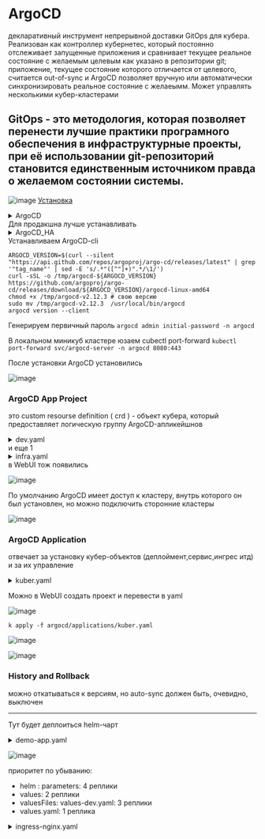 # ArgoCD
декларативный инструмент непрерывной доставки GitOps для кубера. Реализован как контроллер кубернетес, который постоянно отслеживает запущенные приложения и сравнивает текущее реальное состояние с желаемым целевым как указано в репозитории git; приложение, текущее состояние которого отличается от целевого, считается out-of-sync и ArgoCD позволяет вручную или автоматически синхронизировать реальное состояние с желаеымм. Может управлять несколькими кубер-кластерами
## GitOps - это методология, которая позволяет перенести лучшие практики програмного обеспечения в инфраструктурные проекты, при её использовании git-репозиторий становится единственным источником правда о желаемом состоянии системы.
![image](https://github.com/user-attachments/assets/5767e7cd-4fb8-4738-b338-676f3400f934)
[Установка](https://argo-cd.readthedocs.io/en/stable/getting_started/)
<details> <summary>ArgoCD</summary>

```
kubectl create namespace argocd
kubectl apply -n argocd -f https://raw.githubusercontent.com/argoproj/argo-cd/stable/manifests/install.yaml
```
</details>
Для продакшна лучше устанавливать
<details> <summary>ArgoCD_HA</summary>

```
kubectl create namespace argocd
kubectl apply -n argocd -f https://raw.githubusercontent.com/argoproj/argo-cd/v2.12.3/manifests/ha/install.yaml
```
</details>
Устанавливаем ArgoCD-cli

```
ARGOCD_VERSION=$(curl --silent "https://api.github.com/repos/argoproj/argo-cd/releases/latest" | grep '"tag_name"' | sed -E 's/.*"([^"]+)".*/\1/')
curl -sSL -o /tmp/argocd-${ARGOCD_VERSION} https://github.com/argoproj/argo-cd/releases/download/${ARGOCD_VERSION}/argocd-linux-amd64
chmod +x /tmp/argocd-v2.12.3 # свою версию
sudo mv /tmp/argocd-v2.12.3  /usr/local/bin/argocd 
argocd version --client
```
Генерируем первичный пароль ```argocd admin initial-password -n argocd```

В локальном миникуб кластере юзаем cubectl port-forward ```kubectl port-forward svc/argocd-server -n argocd 8080:443```

После установки ArgoCD установились 

![image](https://github.com/user-attachments/assets/337619ee-8241-4f03-bb3f-53d35d63faff)

### ArgoCD App Project 
это custom resourse definition ( crd ) - объект кубера, который предоставляет логическую группу ArgoCD-апликейшнов 

<details> <summary>dev.yaml</summary>

```
apiVersion: argoproj.io/v1alpha1
kind: AppProject
metadata:
  name: development
  namespace: argocd
  finalizers:      # Нужен для того,чтобы убедиться, что проект не будет удалён пока к нему приатачены ArgoCD приложения
    - resources-finalizer.argocd.argoproj.io
spec:
  description: Project containing development environment services
  sourceRepos:   # ссылка на репозитории, из которых приложения в рамках проекта, могут извлекать манифесты, чарт-файлы итд
    - '*'        # любой репозиторий
  destinations:       # ссылки на namespaces и кластера, в которые ArgoCD приложения могут деплоить кубер-ресурсы
    - namespace: '*'  # так же, любой namespace( если указать, к примеру 'dota', то апликейшены смогли бы деплоить только туда )
      server: '*'
  clusterResourceWhitelist:   # какие объекты кластерного уровня могут устанавливать ArgoCD апликейшены в рамках проекта
    - group: '*' 
      kind: '*'
```
</details>
и еще 1
<details> <summary>infra.yaml</summary>

```
apiVersion: argoproj.io/v1alpha1
kind: AppProject
metadata:
  name: infrastructure
  namespace: argocd
  # Finalizer that ensures that project is not deleted until it is not referenced by any application
  finalizers:
    - resources-finalizer.argocd.argoproj.io
spec:
  description: Project with infrastructure related applications
  sourceRepos:
    - '*'
  destinations:
    - namespace: '*'
      server: '*'
  clusterResourceWhitelist:
    - group: '*'
      kind: '*'
```
</details>
в WebUI тож появились 

![image](https://github.com/user-attachments/assets/34d833ec-95a0-4781-9a1f-90012a155ce0)

По умолчанию ArgoCD имеет доступ к кластеру, внутрь которого он был установлен, но можно подключить сторонние кластеры

![image](https://github.com/user-attachments/assets/5a609ce3-708d-4a00-998c-e5380a2e273c)

### ArgoCD Application
отвечает за установку кубер-объектов (деплоймент,сервис,ингрес итд) и за их управление

<details> <summary>kuber.yaml</summary>

```
apiVersion: argoproj.io/v1alpha1
kind: Application
metadata:
  name: kuber
  namespace: argocd
  finalizers:   # нужен для того, чтобы ресурсы(деплой,сервисы итд) удалялись вместе с апликейшенами, остаётся только namespace
    - resources-finalizer.argocd.argoproj.io
spec:
  project: development     # должен совпадать с тем,что в dev.yaml, ну всм что будем деплоить в итоге

  source:   # из какого репозитория брать исходный код 
    repoURL: https://github.com/Wireflex/Kubernetes.git  # Can point to either a Helm chart repo or a git repo.
    targetRevision: main  # For Helm, this refers to the chart version.
    path: ArgoCD/dev/kuber  # This has no meaning for Helm charts pulled directly from a Helm repo instead of git.

  destination:    # куда деплоим (у нас только 1 дефолтный)
    server: https://kubernetes.default.svc
    namespace: kuber    # этого намспейса пока нет, но ниже в CreateNamespace создадим

  syncPolicy:    # используется для автоматического обнаружния коммитов ArgoCD, будет чекать каждые 3 минуты
    automated: # можно указать manual и тогда вручную нужно будет начинать CD
      prune: true # нужно для того, чтобы ArgoCD мог автоматически удалять те ресурсы, которых уже не существует в гит-репозитории
      selfHeal: true # нужно для того, чтобы предотвратить какие-либо отклонения в кубер-кластере от состояниа на гитхабе, то есть если удалить деплоймент - ArgoCD его восстановит
    syncOptions:     # Sync options which modifies sync behavior
    - CreateNamespace=true # Namespace Auto-Creation ensures that namespace specified as the application destination exists in the destination cluster.
```
</details>

Можно в WebUI создать проект и перевести в yaml

![image](https://github.com/user-attachments/assets/19d9b010-5ca3-4665-9b3b-5774284b5ca9)

```k apply -f argocd/applications/kuber.yaml```

![image](https://github.com/user-attachments/assets/3ae0bf5a-22c6-41d9-a009-573318a5507a)

![image](https://github.com/user-attachments/assets/1be77258-54ac-471e-8916-e758460e820f)

### History and Rollback

можно откатываться к версиям, но auto-sync должен быть, очевидно, выключен

---

Тут будет деплоиться helm-чарт
<details> <summary>demo-app.yaml</summary>

```
apiVersion: argoproj.io/v1alpha1
kind: Application
metadata:
  name: demo-app
  namespace: argocd
  finalizers:
    - resources-finalizer.argocd.argoproj.io
spec:
  project: default

  source:
    repoURL: https://github.com/bakavets/k8s-lessons.git
    targetRevision: master
    path: lesson-30/charts/demo   # уже другая директория
    # https://github.com/bakavets/k8s-lessons/blob/master/lesson-30/charts/demo/values-dev.yaml

    helm:
      # Extra parameters to set (same as setting through values.yaml, but these take precedence)
      parameters:
      - name: "service.port"
        value: "8082"
      # - name: "replicaCount"
      #   value: "4"

      # Helm values files for overriding values in the helm chart
      # The path is relative to the spec.source.path directory defined above
      valueFiles:
      - values-dev.yaml

      # Values file as block file
      values: |
        # replicaCount: 2
        serviceAccount:
          create: true
          annotations:
            demo/role: demo-annotation
          name: sa-custom-name

  # Destination cluster and namespace to deploy the application
  destination:
    server: https://kubernetes.default.svc
    namespace: demo

  # Sync policy
  syncPolicy:
    automated:
      prune: true
      selfHeal: true
    syncOptions:
    - CreateNamespace=true
```
</details>

![image](https://github.com/user-attachments/assets/c4959d8d-e91b-441b-9cfd-9764aeb6d18e)

приоритет по убыванию:
- helm : parameters: 4 реплики
- values: 2 реплики
- valuesFiles: values-dev.yaml: 3 реплики
- values.yaml: 1 реплика


<details> <summary>ingress-nginx.yaml</summary>

```
apiVersion: argoproj.io/v1alpha1
kind: Application
metadata:
  name: ingress-nginx
  namespace: argocd
  finalizers:
    - resources-finalizer.argocd.argoproj.io
spec:
  project: infrastructure

  source:
    repoURL: 'https://kubernetes.github.io/ingress-nginx'     # эндпоинт helm-chart репозитория, где находится ingress-nginx-chart
    targetRevision: 4.1.1
    chart: ingress-nginx
    helm:
      parameters:
      - name: "controller.replicaCount"
        value: "2"
      - name: "controller.service.type"
        value: "NodePort"

  destination:
    namespace: ingress-nginx
    server: https://kubernetes.default.svc

  # Sync policy
  syncPolicy:
    automated:
      prune: true
      selfHeal: true
    syncOptions:
    - CreateNamespace=true
```
</details>
